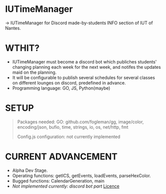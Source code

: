 # IUTimeManager
-> IUTimeManager for Discord made-by-students INFO section of IUT of Nantes.
# WTHIT?
- IUTimeManager must become a discord bot which publiches students' changing planning each week for the next week, and notifes the updates maid on the planning.
- It will be configurable to publish several schedules for several classes on different lounges on discord, predefined in advance.
- Programming language: GO, JS, Python(maybe)
# SETUP
> Packages needed: GO: github.com/fogleman/gg, image/color, encoding/json, bufio, time, strings, io, os, net/http, fmt
> 
> Config.js configuration: not currently implemented
# CURRENT ADVANCEMENT
- Alpha Dev Stage.
- Operating functions: getICS, getEvents, loadEvents, parseHexColor.
- Bugged functions: CalendarGeneration, main
- *Not implemented currently: discord bot part*
[Licence](LICENSE.md)

